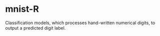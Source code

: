# mnist-R
Classification models, which processes hand-written numerical digits, to output a predicted digit label.
